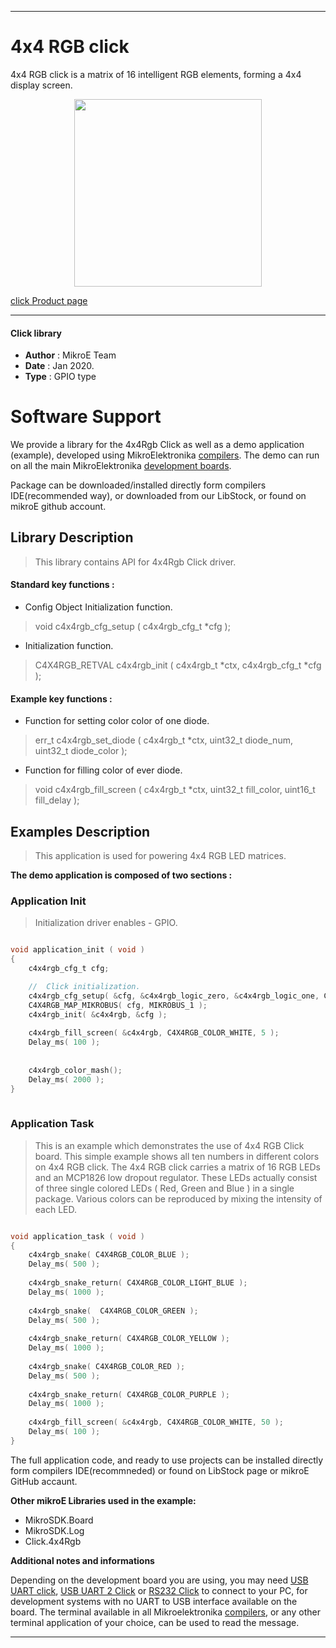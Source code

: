 
---
# 4x4 RGB click

4x4 RGB click is a matrix of 16 intelligent RGB elements, forming a 4x4 display screen. 

<p align="center">
  <img src="https://download.mikroe.com/images/click_for_ide/4x4rgb_click.png" height=300px>
</p>

[click Product page](https://www.mikroe.com/4x4-rgb-click)

---


#### Click library 

- **Author**        : MikroE Team
- **Date**          : Jan 2020.
- **Type**          : GPIO type


# Software Support

We provide a library for the 4x4Rgb Click 
as well as a demo application (example), developed using MikroElektronika 
[compilers](https://shop.mikroe.com/compilers). 
The demo can run on all the main MikroElektronika [development boards](https://shop.mikroe.com/development-boards).

Package can be downloaded/installed directly form compilers IDE(recommended way), or downloaded from our LibStock, or found on mikroE github account. 

## Library Description

> This library contains API for 4x4Rgb Click driver.

#### Standard key functions :

- Config Object Initialization function.
> void c4x4rgb_cfg_setup ( c4x4rgb_cfg_t *cfg ); 
 
- Initialization function.
> C4X4RGB_RETVAL c4x4rgb_init ( c4x4rgb_t *ctx, c4x4rgb_cfg_t *cfg );

#### Example key functions :

- Function for setting color color of one diode.
> err_t c4x4rgb_set_diode ( c4x4rgb_t *ctx, uint32_t diode_num, uint32_t diode_color );
 
- Function for filling color of ever diode.
> void c4x4rgb_fill_screen ( c4x4rgb_t *ctx, uint32_t fill_color, uint16_t fill_delay ); 

## Examples Description

> This application is used for powering 4x4 RGB LED matrices.

**The demo application is composed of two sections :**

### Application Init 

> Initialization driver enables - GPIO. 

```c

void application_init ( void )
{
    c4x4rgb_cfg_t cfg;

    //  Click initialization.
    c4x4rgb_cfg_setup( &cfg, &c4x4rgb_logic_zero, &c4x4rgb_logic_one, C4X4RGB_CTRL_PIN_IN1 );
    C4X4RGB_MAP_MIKROBUS( cfg, MIKROBUS_1 );
    c4x4rgb_init( &c4x4rgb, &cfg );
    
    c4x4rgb_fill_screen( &c4x4rgb, C4X4RGB_COLOR_WHITE, 5 );
    Delay_ms( 100 ); 
    
    
    c4x4rgb_color_mash();
    Delay_ms( 2000 );
}
  
```

### Application Task

> This is an example which demonstrates the use of 4x4 RGB Click board.
> This simple example shows all ten numbers in different colors on 4x4 RGB click.
> The 4x4 RGB click carries a matrix of 16 RGB LEDs and an MCP1826 low dropout regulator.
> These LEDs actually consist of three single colored LEDs ( Red, Green and Blue ) in a single package.
> Various colors can be reproduced by mixing the intensity of each LED.

```c

void application_task ( void )
{
    c4x4rgb_snake( C4X4RGB_COLOR_BLUE );
    Delay_ms( 500 ); 
    
    c4x4rgb_snake_return( C4X4RGB_COLOR_LIGHT_BLUE );
    Delay_ms( 1000 ); 
    
    c4x4rgb_snake(  C4X4RGB_COLOR_GREEN );
    Delay_ms( 500 ); 
    
    c4x4rgb_snake_return( C4X4RGB_COLOR_YELLOW );
    Delay_ms( 1000 ); 
    
    c4x4rgb_snake( C4X4RGB_COLOR_RED );
    Delay_ms( 500 ); 
    
    c4x4rgb_snake_return( C4X4RGB_COLOR_PURPLE );
    Delay_ms( 1000 ); 
    
    c4x4rgb_fill_screen( &c4x4rgb, C4X4RGB_COLOR_WHITE, 50 );
    Delay_ms( 100 ); 
}

```

The full application code, and ready to use projects can be  installed directly form compilers IDE(recommneded) or found on LibStock page or mikroE GitHub accaunt.

**Other mikroE Libraries used in the example:** 

- MikroSDK.Board
- MikroSDK.Log
- Click.4x4Rgb

**Additional notes and informations**

Depending on the development board you are using, you may need 
[USB UART click](https://shop.mikroe.com/usb-uart-click), 
[USB UART 2 Click](https://shop.mikroe.com/usb-uart-2-click) or 
[RS232 Click](https://shop.mikroe.com/rs232-click) to connect to your PC, for 
development systems with no UART to USB interface available on the board. The 
terminal available in all Mikroelektronika 
[compilers](https://shop.mikroe.com/compilers), or any other terminal application 
of your choice, can be used to read the message.



---
